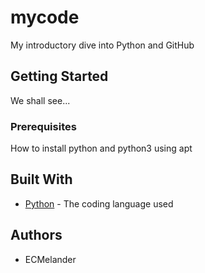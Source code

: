 # mycode

My introductory dive into Python and GitHub

## Getting Started

We shall see...

### Prerequisites

How to install python and python3 using apt

## Built With

* [Python](https://www.python.org/) - The coding language used

## Authors

* ECMelander
